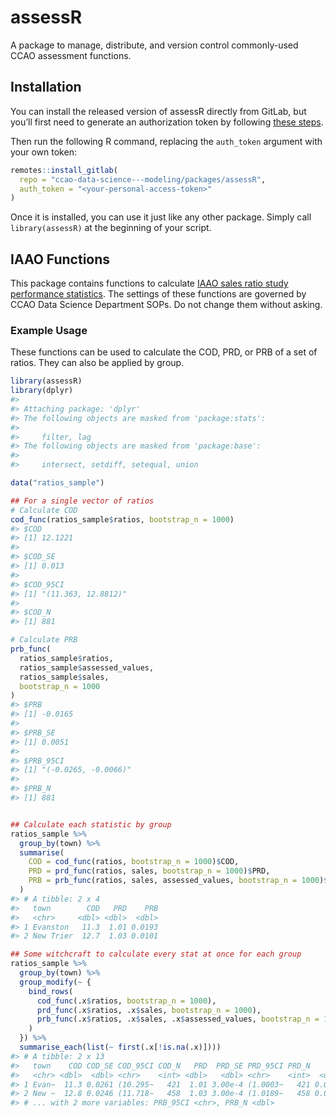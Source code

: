 
<!-- README.md is generated from README.Rmd. Please edit that file -->

# assessR

A package to manage, distribute, and version control commonly-used CCAO
assessment functions.

## Installation

You can install the released version of assessR directly from GitLab,
but you’ll first need to generate an authorization token by following
[these
steps](https://docs.gitlab.com/ee/user/profile/personal_access_tokens.html#creating-a-personal-access-token).

Then run the following R command, replacing the `auth_token` argument
with your own token:

``` r
remotes::install_gitlab(
  repo = "ccao-data-science---modeling/packages/assessR",
  auth_token = "<your-personal-access-token>"
)
```

Once it is installed, you can use it just like any other package. Simply
call `library(assessR)` at the beginning of your script.

## IAAO Functions

This package contains functions to calculate [IAAO sales ratio study
performance
statistics](https://www.iaao.org/media/standards/Standard_on_Ratio_Studies.pdf).
The settings of these functions are governed by CCAO Data Science
Department SOPs. Do not change them without asking.

### Example Usage

These functions can be used to calculate the COD, PRD, or PRB of a set
of ratios. They can also be applied by group.

``` r
library(assessR)
library(dplyr)
#> 
#> Attaching package: 'dplyr'
#> The following objects are masked from 'package:stats':
#> 
#>     filter, lag
#> The following objects are masked from 'package:base':
#> 
#>     intersect, setdiff, setequal, union

data("ratios_sample")

## For a single vector of ratios
# Calculate COD
cod_func(ratios_sample$ratios, bootstrap_n = 1000)
#> $COD
#> [1] 12.1221
#> 
#> $COD_SE
#> [1] 0.013
#> 
#> $COD_95CI
#> [1] "(11.363, 12.8812)"
#> 
#> $COD_N
#> [1] 881

# Calculate PRB
prb_func(
  ratios_sample$ratios,
  ratios_sample$assessed_values,
  ratios_sample$sales,
  bootstrap_n = 1000
)
#> $PRB
#> [1] -0.0165
#> 
#> $PRB_SE
#> [1] 0.0051
#> 
#> $PRB_95CI
#> [1] "(-0.0265, -0.0066)"
#> 
#> $PRB_N
#> [1] 881


## Calculate each statistic by group
ratios_sample %>%
  group_by(town) %>%
  summarise(
    COD = cod_func(ratios, bootstrap_n = 1000)$COD,
    PRD = prd_func(ratios, sales, bootstrap_n = 1000)$PRD,
    PRB = prb_func(ratios, sales, assessed_values, bootstrap_n = 1000)$PRB
  )
#> # A tibble: 2 x 4
#>   town        COD   PRD    PRB
#>   <chr>     <dbl> <dbl>  <dbl>
#> 1 Evanston   11.3  1.01 0.0193
#> 2 New Trier  12.7  1.03 0.0101

## Some witchcraft to calculate every stat at once for each group
ratios_sample %>%
  group_by(town) %>%
  group_modify(~ {
    bind_rows(
      cod_func(.x$ratios, bootstrap_n = 1000),
      prd_func(.x$ratios, .x$sales, bootstrap_n = 1000),
      prb_func(.x$ratios, .x$sales, .x$assessed_values, bootstrap_n = 1000)
    )
  }) %>%
  summarise_each(list(~ first(.x[!is.na(.x)]))) 
#> # A tibble: 2 x 13
#>   town    COD COD_SE COD_95CI COD_N   PRD  PRD_SE PRD_95CI PRD_N    PRB PRB_SE
#>   <chr> <dbl>  <dbl> <chr>    <int> <dbl>   <dbl> <chr>    <int>  <dbl>  <dbl>
#> 1 Evan~  11.3 0.0261 (10.295~   421  1.01 3.00e-4 (1.0003~   421 0.0196 0.0077
#> 2 New ~  12.8 0.0246 (11.718~   458  1.03 3.00e-4 (1.0189~   458 0.0108 0.0088
#> # ... with 2 more variables: PRB_95CI <chr>, PRB_N <dbl>
```

